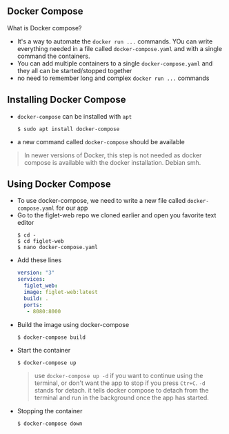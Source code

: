 ## Docker Compose
What is Docker compose?
 - It's a way to automate the `docker run ...` commands. YOu can write everything needed in a file called `docker-compose.yaml` and with a single command the containers.
 - You can add multiple containers to a single `docker-compose.yaml` and they all can be started/stopped together
 - no need to remember long and complex `docker run ...` commands

## Installing Docker Compose
 - `docker-compose` can be installed with `apt`
    ```
    $ sudo apt install docker-compose
    ```
 - a new command called `docker-compose` should be available
> In newer versions of Docker, this step is not needed as docker compose is available with the docker installation. Debian smh.

## Using Docker Compose
 - To use docker-compose, we need to write a new file called `docker-compose.yaml` for our app
 - Go to the figlet-web repo we cloned earlier and open you favorite text editor
    ```
    $ cd -
    $ cd figlet-web
    $ nano docker-compose.yaml
    ```
 - Add these lines
    ```yaml
    version: "3"
    services:
      figlet_web:
      image: figlet-web:latest
      build: .
      ports:
       - 8080:8000
    ```
 - Build the image using docker-compose
    ```
    $ docker-compose build
    ```
 - Start the container
    ```
    $ docker-compose up
    ```
    > use `docker-compose up -d` if you want to continue using the terminal, or don't want the app to stop if you press `Ctr+C`. `-d` stands for detach. it tells docker compose to detach from the terminal and run in the background once the app has started. 
 - Stopping the container
    ```
    $ docker-compose down
    ```